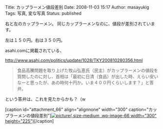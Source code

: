 Title: カップラーメン値段差別
Date: 2008-11-03 15:17
Author: masayukig
Tags: 写真, 変な写真
Status: published

右と左のカップラーメン。
同じカップラーメンなのに、値段が差別されています。

左は１５０円。右は３５０円。

asahi.comに掲載されている、

<http://www.asahi.com/politics/update/1028/TKY200810280356.html>

> 食品高騰問題を取り上げた牧山弘恵氏（民主）がカップラーメンの値段を質問したのに対し、首相は「最初に日清（食品）が出した時、えらい安いなーと思ったが、あの時何十円か。いま４００円くらいします？」と答弁。

という答弁は、これを見たからかも？（w

\[caption id="attachment\_66" align="alignnone" width="300" caption="カップラーメンの値段差別"\][![picture](http://b.0r2.info/wp-content/uploads/2008/11/dsc00143s-300x225.jpg "dsc00143s"){.size-medium .wp-image-66 width="300" height="225"}](http://b.0r2.info/wp-content/uploads/2008/11/dsc00143s.jpg)\[/caption\]
